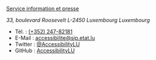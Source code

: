 [Service information et presse](https://sip.gouvernement.lu)

<address>
33, boulevard Roosevelt
L-2450 Luxembourg
Luxembourg
</address>

- Tél.&nbsp;: [(+352) 247-82181](tel:+35224782181) 
- E-Mail&nbsp;: [accessibilite@sip.etat.lu](mailto:accessibilite@sip.etat.lu)
- Twitter&nbsp;: [@AccessibilityLU](https://twitter.com/AccessibilityLu)
- GitHub&nbsp;: [AccessibilityLU](https://github.com/accessibility-luxembourg)